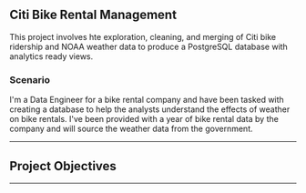 ## Citi Bike Rental Management
This project involves hte exploration, cleaning, and merging of Citi bike ridership and NOAA weather data to produce a PostgreSQL database with analytics ready views.

### Scenario
 I'm  a Data Engineer for a bike rental company and have been tasked with creating a database to help the analysts understand the effects of weather on bike rentals. I've been provided with a year of bike rental data by the company and will source the weather data from the government.

--- 
 
 ## Project Objectives


 ---